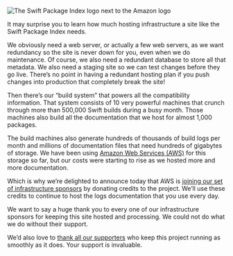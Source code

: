 ![The Swift Package Index logo next to the Amazon logo](/images/blog/swift-package-index-and-aws-logos.png)

It may surprise you to learn how much hosting infrastructure a site like the Swift Package Index needs.

We obviously need a web server, or actually a few web servers, as we want redundancy so the site is never down for you, even when we do maintenance. Of course, we also need a redundant database to store all that metadata. We also need a staging site so we can test changes before they go live. There’s no point in having a redundant hosting plan if you push changes into production that completely break the site!

Then there’s our “build system” that powers all the compatibility information. That system consists of 10 very powerful machines that crunch through more than 500,000 Swift builds during a busy month. Those machines also build all the documentation that we host for almost 1,000 packages.

The build machines also generate hundreds of thousands of build logs per month and millions of documentation files that need hundreds of gigabytes of storage. We have been using [Amazon Web Services (AWS)](https://aws.amazon.com/) for this storage so far, but our costs were starting to rise as we hosted more and more documentation.

Which is why we’re delighted to announce today that AWS is [joining our set of infrastructure sponsors](/supporters) by donating credits to the project. We’ll use these credits to continue to host the logs documentation that you use every day.

We want to say a huge thank you to every one of our infrastructure sponsors for keeping this site hosted and processing. We could not do what we do without their support.

We’d also love to [thank all our supporters](/supporters) who keep this project running as smoothly as it does. Your support is invaluable.
